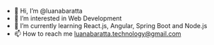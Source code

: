 - 👋 Hi, I’m @luanabaratta
- 👀 I’m interested in Web Development
- 🌱 I’m currently learning React.js, Angular, Spring Boot and Node.js
- 📫 How to reach me luanabaratta.technology@gmail.com

<!---
luanabaratta/luanabaratta is a ✨ special ✨ repository because its `README.md` (this file) appears on your GitHub profile.
You can click the Preview link to take a look at your changes.
--->
